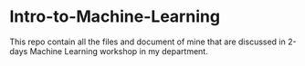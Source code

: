 # Intro-to-Machine-Learning
This repo contain all the files and document of mine that are discussed in 2-days Machine Learning workshop in my department.
